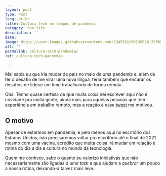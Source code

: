 ```yaml
---
layout: post
type: Post
lang: pt-br
title: Cultura tech em tempos de pandemia
category: dev-life
description: ''
date: 
image: https://user-images.githubusercontent.com/1345662/99195028-37fb9180-2751-11eb-9551-a40efe970757.jpg
alt: ''
permalink: cultura-tech-pandemia/
ref: cultura-tech-pandemia

---
```

Mal sabia eu que iria mudar de país no meio de uma pandemia e, além de ter o desafio de me virar uma nova língua, teria também que encarar os desafios de liderar um time trabalhando de forma remota. 

Obs. Tenho quase certeza de que muita coisa irei escrever aqui não é novidade pra muita gente, ainda mais para aquelas pessoas que tem experiência em trabalho remoto, mas a reação à esse [tweet](https://twitter.com/raphaelfabeni/status/1336263682628722689 "Link de um tweet falando sobre a minha idéia ed escrever sobre o dia a dia do time em época de pandemia.") me motivou.

## O motivo

Apesar de estarmos em pandemia, e pelo menos aqui no escritório dos Estados Unidos, não precisaremos voltar pro escritório até o final de 2021 mesmo com uma vacina, acredito que muita coisa irá mudar em relação à rotina do dia a dia e cultura no mundo da tecnologia. 

Quem me conhece, sabe o quanto eu valorizo iniciativas que não necessariamente são ligadas _à uma task_ e que ajudam a _quebrar_ um pouco a nossa rotina, deixando-a talvez mais leve. 